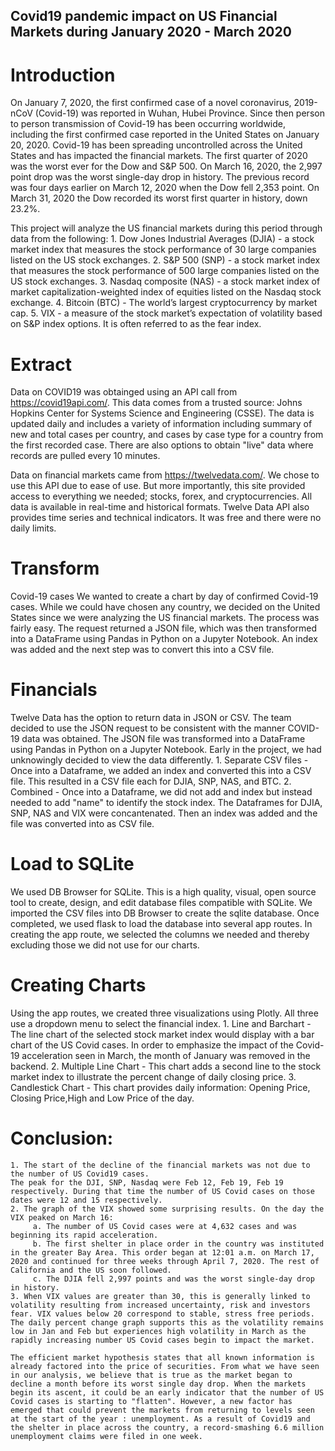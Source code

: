 ## Covid19 pandemic impact on US Financial Markets during January 2020 - March 2020

# Introduction
On January 7, 2020, the first confirmed case of a novel coronavirus, 2019-nCoV (Covid-19) was reported in
Wuhan, Hubei Province. Since then person to person transmission of Covid-19 has been occurring worldwide, including the first confirmed case reported in the United States on January 20, 2020. Covid-19 has been spreading
uncontrolled across the United States and has impacted the financial markets. The first quarter of 2020 was
the worst ever for the Dow and S&P 500. On March 16, 2020, the 2,997 point drop was the worst single-day drop in history. The previous record was four days earlier on March 12, 2020 when the Dow fell 2,353 point.  On March 31, 2020 the Dow recorded its worst first quarter in history, down 23.2%.

This project will analyze the US financial markets during this period through data from the following:
    1.  Dow Jones Industrial Averages (DJIA) - a stock market index that measures the stock performance of 30 large companies listed on the US stock exchanges.
    2.  S&P 500 (SNP)  - a stock market index that measures the stock performance of 500 large companies listed on the US stock exchanges.
    3. Nasdaq composite (NAS) - a stock market index of market capitalization-weighted index of equities listed on the Nasdaq stock exchange.
    4. Bitcoin (BTC) - The world’s largest cryptocurrency by market cap.
    5. VIX -  a measure of the stock market’s expectation of volatility based on S&P index options. It is often referred to as the fear index.


# Extract
Data on COVID19 was obtainged using an API call from https://covid19api.com/.
This data comes from a trusted source: Johns Hopkins Center for Systems Science and Engineering (CSSE).
The data is updated daily and includes a variety of information including summary of new and total cases per country, and cases by case type for a country from the first recorded case. There are also options to obtain "live" data where records are pulled every 10 minutes.

Data on financial markets came from  https://twelvedata.com/. We chose to use this API due to ease of use. But more importantly, this site provided access to everything we needed; stocks, forex, and cryptocurrencies. All data is available in real-time and historical formats. Twelve Data API also provides time series and technical indicators. It was free and there were no daily limits.


# Transform
Covid-19 cases
We wanted to create a chart by day of confirmed Covid-19 cases. While we could have chosen any country, we decided on the United States since we were analyzing the US financial markets. The process was fairly easy. The request returned a JSON file, which was then transformed into a DataFrame using Pandas in Python on a Jupyter Notebook. An index was added and the next step was to convert this into a CSV file.

# Financials
Twelve Data has the option to return data in JSON or CSV. The team decided to use the JSON request to be consistent with the manner COVID-19 data was obtained.  The JSON file was transformed into a DataFrame using Pandas in Python on a Jupyter Notebook. Early in the project, we had unknowingly decided to view the data differently.
    1. Separate CSV files - Once into a Dataframe, we added an index and converted this into a CSV file. This resulted in a CSV file each for DJIA, SNP, NAS, and BTC.
    2. Combined - Once into a Dataframe, we did not add and index but instead needed to add "name" to identify the stock index. The Dataframes for DJIA, SNP, NAS and VIX were concantenated. Then an index was added and the file was converted into as CSV file.


# Load to SQLite
We used DB Browser for SQLite. This is a high quality, visual, open source tool to create, design, and edit database files compatible with SQLite. We imported the CSV files into DB Browser to create the sqlite database. Once completed, we used flask to load the database into several app routes. In creating the app route, we selected the columns we needed and thereby excluding those we did not use for our charts.


# Creating Charts
Using the app routes, we created three visualizations using Plotly. All three use a dropdown menu to select the financial index.
    1. Line and Barchart - The line chart of the selected stock market index would display with a bar chart of the US Covid cases. In order to emphasize the impact of the Covid-19 acceleration seen in March, the month of January was removed in the backend. 
    2. Multiple Line Chart - This chart adds a second line to the stock market index to illustrate the percent change of daily closing price. 
    3. Candlestick Chart - This chart provides daily information:  Opening Price, Closing Price,High and Low Price of the day.


# Conclusion:
    1. The start of the decline of the financial markets was not due to the number of US Covid19 cases. 
    The peak for the DJI, SNP, Nasdaq were Feb 12, Feb 19, Feb 19 respectively. During that time the number of US Covid cases on those dates were 12 and 15 respectively.
    2. The graph of the VIX showed some surprising results. On the day the VIX peaked on March 16:
         a. The number of US Covid cases were at 4,632 cases and was beginning its rapid acceleration.
         b. The first shelter in place order in the country was instituted in the greater Bay Area. This order began at 12:01 a.m. on March 17, 2020 and continued for three weeks through April 7, 2020. The rest of California and the US soon followed.
         c. The DJIA fell 2,997 points and was the worst single-day drop in history.
    3. When VIX values are greater than 30, this is generally linked to volatility resulting from increased uncertainty, risk and investors fear. VIX values below 20 correspond to stable, stress free periods. The daily percent change graph supports this as the volatility remains low in Jan and Feb but experiences high volatility in March as the rapidly increasing number US Covid cases begin to impact the market.
    
    The efficient market hypothesis states that all known information is already factored into the price of securities. From what we have seen in our analysis, we believe that is true as the market began to decline a month before its worst single day drop. When the markets begin its ascent, it could be an early indicator that the number of US Covid cases is starting to "flatten". However, a new factor has emerged that could prevent the markets from returning to levels seen at the start of the year : unemployment. As a result of Covid19 and the shelter in place across the country, a record-smashing 6.6 million unemployment claims were filed in one week.

